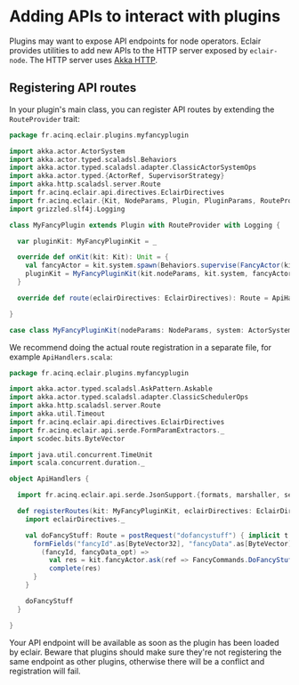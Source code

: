 # Adding APIs to interact with plugins

Plugins may want to expose API endpoints for node operators.
Eclair provides utilities to add new APIs to the HTTP server exposed by `eclair-node`.
The HTTP server uses [Akka HTTP](https://doc.akka.io/docs/akka-http/current/index.html).

## Registering API routes

In your plugin's main class, you can register API routes by extending the `RouteProvider` trait:

```scala
package fr.acinq.eclair.plugins.myfancyplugin

import akka.actor.ActorSystem
import akka.actor.typed.scaladsl.Behaviors
import akka.actor.typed.scaladsl.adapter.ClassicActorSystemOps
import akka.actor.typed.{ActorRef, SupervisorStrategy}
import akka.http.scaladsl.server.Route
import fr.acinq.eclair.api.directives.EclairDirectives
import fr.acinq.eclair.{Kit, NodeParams, Plugin, PluginParams, RouteProvider, Setup}
import grizzled.slf4j.Logging

class MyFancyPlugin extends Plugin with RouteProvider with Logging {

  var pluginKit: MyFancyPluginKit = _

  override def onKit(kit: Kit): Unit = {
    val fancyActor = kit.system.spawn(Behaviors.supervise(FancyActor(kit.nodeParams)).onFailure(SupervisorStrategy.restart), "my-fancy-plugin-actor")
    pluginKit = MyFancyPluginKit(kit.nodeParams, kit.system, fancyActor)
  }

  override def route(eclairDirectives: EclairDirectives): Route = ApiHandlers.registerRoutes(pluginKit, eclairDirectives)

}

case class MyFancyPluginKit(nodeParams: NodeParams, system: ActorSystem, fancyActor: ActorRef[FancyCommands])
```

We recommend doing the actual route registration in a separate file, for example `ApiHandlers.scala`:

```scala
package fr.acinq.eclair.plugins.myfancyplugin

import akka.actor.typed.scaladsl.AskPattern.Askable
import akka.actor.typed.scaladsl.adapter.ClassicSchedulerOps
import akka.http.scaladsl.server.Route
import akka.util.Timeout
import fr.acinq.eclair.api.directives.EclairDirectives
import fr.acinq.eclair.api.serde.FormParamExtractors._
import scodec.bits.ByteVector

import java.util.concurrent.TimeUnit
import scala.concurrent.duration._

object ApiHandlers {

  import fr.acinq.eclair.api.serde.JsonSupport.{formats, marshaller, serialization}

  def registerRoutes(kit: MyFancyPluginKit, eclairDirectives: EclairDirectives): Route = {
    import eclairDirectives._

    val doFancyStuff: Route = postRequest("dofancystuff") { implicit t =>
      formFields("fancyId".as[ByteVector32], "fancyData".as[ByteVector].?) {
        (fancyId, fancyData_opt) =>
          val res = kit.fancyActor.ask(ref => FancyCommands.DoFancyStuff(fancyId, fancyData_opt))(Timeout(30 seconds), kit.system.scheduler.toTyped)
          complete(res)
      }
    }

    doFancyStuff
  }

}
```

Your API endpoint will be available as soon as the plugin has been loaded by eclair.
Beware that plugins should make sure they're not registering the same endpoint as other plugins, otherwise there will be a conflict and registration will fail.
